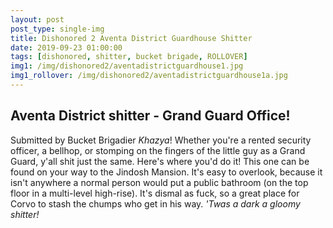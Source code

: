 ```yaml
---
layout: post
post_type: single-img
title: Dishonored 2 Aventa District Guardhouse Shitter
date: 2019-09-23 01:00:00
tags: [dishonored, shitter, bucket brigade, ROLLOVER]
img1: /img/dishonored2/aventadistrictguardhouse1.jpg
img1_rollover: /img/dishonored2/aventadistrictguardhouse1a.jpg
---
```

## Aventa District shitter - Grand Guard Office!

Submitted by Bucket Brigadier *Khazya*! Whether you're a rented security officer, a bellhop, or stomping on the fingers of the little guy as a Grand Guard, y'all shit just the same. Here's where you'd do it! This one can be found on your way to the Jindosh Mansion. It's easy to overlook, because it isn't anywhere a normal person would put a public bathroom (on the top floor in a multi-level high-rise). It's dismal as fuck, so a great place for Corvo to stash the chumps who get in his way. *'Twas a dark a gloomy shitter!*
